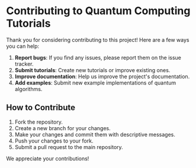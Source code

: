 # Contributing to Quantum Computing Tutorials

Thank you for considering contributing to this project! Here are a few ways you can help:

1. **Report bugs**: If you find any issues, please report them on the issue tracker.
2. **Submit tutorials**: Create new tutorials or improve existing ones.
3. **Improve documentation**: Help us improve the project's documentation.
4. **Add examples**: Submit new example implementations of quantum algorithms.

## How to Contribute

1. Fork the repository.
2. Create a new branch for your changes.
3. Make your changes and commit them with descriptive messages.
4. Push your changes to your fork.
5. Submit a pull request to the main repository.

We appreciate your contributions!
